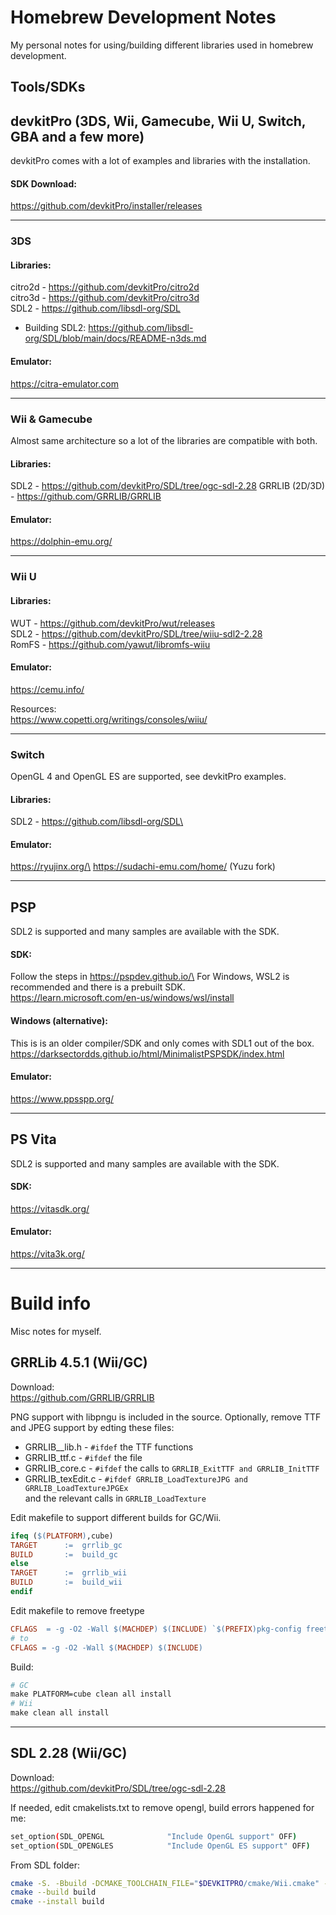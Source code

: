 # Homebrew Development Notes

My personal notes for using/building different libraries used in homebrew development.

## Tools/SDKs

## devkitPro (3DS, Wii, Gamecube, Wii U, Switch, GBA and a few more)

devkitPro comes with a lot of examples and libraries with the installation.

#### SDK Download:
https://github.com/devkitPro/installer/releases

---

### 3DS

#### Libraries:
citro2d - https://github.com/devkitPro/citro2d<br>
citro3d - https://github.com/devkitPro/citro3d<br>
SDL2 - https://github.com/libsdl-org/SDL<br>
- Building SDL2:
https://github.com/libsdl-org/SDL/blob/main/docs/README-n3ds.md

#### Emulator:
https://citra-emulator.com

---

### Wii & Gamecube
Almost same architecture so a lot of the libraries are compatible with both.

#### Libraries:
SDL2 - https://github.com/devkitPro/SDL/tree/ogc-sdl-2.28
GRRLIB (2D/3D) - https://github.com/GRRLIB/GRRLIB

#### Emulator:
https://dolphin-emu.org/

---

### Wii U
#### Libraries:
WUT - https://github.com/devkitPro/wut/releases<br>
SDL2 - https://github.com/devkitPro/SDL/tree/wiiu-sdl2-2.28<br>
RomFS - https://github.com/yawut/libromfs-wiiu<br>

#### Emulator:
https://cemu.info/

Resources:\
https://www.copetti.org/writings/consoles/wiiu/

---

### Switch
OpenGL 4 and OpenGL ES are supported, see devkitPro examples.

#### Libraries:
SDL2 - https://github.com/libsdl-org/SDL\

#### Emulator:
https://ryujinx.org/\
https://sudachi-emu.com/home/ (Yuzu fork)

---

## PSP

SDL2 is supported and many samples are available with the SDK.

#### SDK:
Follow the steps in https://pspdev.github.io/\
For Windows, WSL2 is recommended and there is a prebuilt SDK.\
https://learn.microsoft.com/en-us/windows/wsl/install

#### Windows (alternative):
This is is an older compiler/SDK and only comes with SDL1 out of the box.
https://darksectordds.github.io/html/MinimalistPSPSDK/index.html

#### Emulator:
https://www.ppsspp.org/

---

## PS Vita

SDL2 is supported and many samples are available with the SDK.

#### SDK:
https://vitasdk.org/

#### Emulator:
https://vita3k.org/

---

# Build info

Misc notes for myself.

## GRRLib 4.5.1 (Wii/GC)

Download:\
https://github.com/GRRLIB/GRRLIB

PNG support with libpngu is included in the source.
Optionally, remove TTF and JPEG support by edting these files:
- GRRLIB__lib.h - `#ifdef` the TTF functions
- GRRLIB_ttf.c - `#ifdef` the file
- GRRLIB_core.c - `#ifdef` the calls to `GRRLIB_ExitTTF and GRRLIB_InitTTF`
- GRRLIB_texEdit.c - `#ifdef GRRLIB_LoadTextureJPG and GRRLIB_LoadTextureJPGEx`\
and the relevant calls in `GRRLIB_LoadTexture`

Edit makefile to support different builds for GC/Wii.

```Makefile
ifeq ($(PLATFORM),cube)
TARGET		:=	grrlib_gc
BUILD		:=	build_gc
else
TARGET		:=	grrlib_wii
BUILD		:=	build_wii
endif
```

Edit makefile to remove freetype
```Makefile
CFLAGS	= -g -O2 -Wall $(MACHDEP) $(INCLUDE) `$(PREFIX)pkg-config freetype2 --cflags`
# to
CFLAGS = -g -O2 -Wall $(MACHDEP) $(INCLUDE)
```

Build:
```Makefile
# GC
make PLATFORM=cube clean all install
# Wii
make clean all install
```
---

## SDL 2.28 (Wii/GC)

Download:\
https://github.com/devkitPro/SDL/tree/ogc-sdl-2.28

If needed, edit cmakelists.txt to remove opengl, build errors happened for me:
```bash
set_option(SDL_OPENGL              "Include OpenGL support" OFF)
set_option(SDL_OPENGLES            "Include OpenGL ES support" OFF)
```

From SDL folder:
```bash
cmake -S. -Bbuild -DCMAKE_TOOLCHAIN_FILE="$DEVKITPRO/cmake/Wii.cmake" -DCMAKE_BUILD_TYPE=Release
cmake --build build
cmake --install build
```
